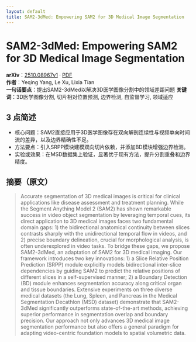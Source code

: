 ```yaml
---
layout: default
title: SAM2-3dMed: Empowering SAM2 for 3D Medical Image Segmentation
---
```


# SAM2-3dMed: Empowering SAM2 for 3D Medical Image Segmentation
**arXiv**：[2510.08967v1](https://arxiv.org/abs/2510.08967) · [PDF](https://arxiv.org/pdf/2510.08967.pdf)  
**作者**：Yeqing Yang, Le Xu, Lixia Tian  
**一句话要点**：提出SAM2-3dMed以解决3D医学图像分割中的领域差距问题
**关键词**：3D医学图像分割, 切片相对位置预测, 边界检测, 自监督学习, 领域适应

## 3 点简述
- 核心问题：SAM2直接应用于3D医学图像存在双向解剖连续性与视频单向时间流的差异，以及边界精确性不足。
- 方法要点：引入SRPP模块建模双向切片依赖，并添加BD模块增强边界检测。
- 实验或效果：在MSD数据集上验证，显著优于现有方法，提升分割重叠和边界精度。

## 摘要（原文）

> Accurate segmentation of 3D medical images is critical for clinical
> applications like disease assessment and treatment planning. While the Segment
> Anything Model 2 (SAM2) has shown remarkable success in video object
> segmentation by leveraging temporal cues, its direct application to 3D medical
> images faces two fundamental domain gaps: 1) the bidirectional anatomical
> continuity between slices contrasts sharply with the unidirectional temporal
> flow in videos, and 2) precise boundary delineation, crucial for morphological
> analysis, is often underexplored in video tasks. To bridge these gaps, we
> propose SAM2-3dMed, an adaptation of SAM2 for 3D medical imaging. Our framework
> introduces two key innovations: 1) a Slice Relative Position Prediction (SRPP)
> module explicitly models bidirectional inter-slice dependencies by guiding SAM2
> to predict the relative positions of different slices in a self-supervised
> manner; 2) a Boundary Detection (BD) module enhances segmentation accuracy
> along critical organ and tissue boundaries. Extensive experiments on three
> diverse medical datasets (the Lung, Spleen, and Pancreas in the Medical
> Segmentation Decathlon (MSD) dataset) demonstrate that SAM2-3dMed significantly
> outperforms state-of-the-art methods, achieving superior performance in
> segmentation overlap and boundary precision. Our approach not only advances 3D
> medical image segmentation performance but also offers a general paradigm for
> adapting video-centric foundation models to spatial volumetric data.

